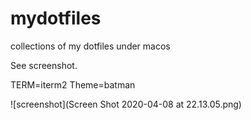 # mydotfiles
collections of my dotfiles under macos

See screenshot.

TERM=iterm2
Theme=batman

![screenshot](Screen Shot 2020-04-08 at 22.13.05.png)
